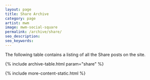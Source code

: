 ```yaml
---
layout: page
title: Share Archive
category: page
artist: mwm
image: mwm-social-square
permalink: /archive/share/
seo_description:
seo_keywords:
---
```


The following table contains a listing of all the Share posts on the site.

{% include archive-table.html param="share" %}

{% include more-content-static.html %}
